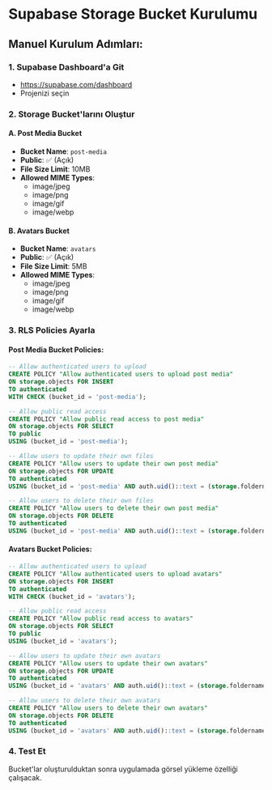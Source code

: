# Supabase Storage Bucket Kurulumu

## Manuel Kurulum Adımları:

### 1. Supabase Dashboard'a Git
- https://supabase.com/dashboard
- Projenizi seçin

### 2. Storage Bucket'larını Oluştur

#### A. Post Media Bucket
- **Bucket Name**: `post-media`
- **Public**: ✅ (Açık)
- **File Size Limit**: 10MB
- **Allowed MIME Types**: 
  - image/jpeg
  - image/png
  - image/gif
  - image/webp

#### B. Avatars Bucket
- **Bucket Name**: `avatars`
- **Public**: ✅ (Açık)
- **File Size Limit**: 5MB
- **Allowed MIME Types**:
  - image/jpeg
  - image/png
  - image/gif
  - image/webp

### 3. RLS Policies Ayarla

#### Post Media Bucket Policies:
```sql
-- Allow authenticated users to upload
CREATE POLICY "Allow authenticated users to upload post media"
ON storage.objects FOR INSERT
TO authenticated
WITH CHECK (bucket_id = 'post-media');

-- Allow public read access
CREATE POLICY "Allow public read access to post media"
ON storage.objects FOR SELECT
TO public
USING (bucket_id = 'post-media');

-- Allow users to update their own files
CREATE POLICY "Allow users to update their own post media"
ON storage.objects FOR UPDATE
TO authenticated
USING (bucket_id = 'post-media' AND auth.uid()::text = (storage.foldername(name))[1]);

-- Allow users to delete their own files
CREATE POLICY "Allow users to delete their own post media"
ON storage.objects FOR DELETE
TO authenticated
USING (bucket_id = 'post-media' AND auth.uid()::text = (storage.foldername(name))[1]);
```

#### Avatars Bucket Policies:
```sql
-- Allow authenticated users to upload
CREATE POLICY "Allow authenticated users to upload avatars"
ON storage.objects FOR INSERT
TO authenticated
WITH CHECK (bucket_id = 'avatars');

-- Allow public read access
CREATE POLICY "Allow public read access to avatars"
ON storage.objects FOR SELECT
TO public
USING (bucket_id = 'avatars');

-- Allow users to update their own avatars
CREATE POLICY "Allow users to update their own avatars"
ON storage.objects FOR UPDATE
TO authenticated
USING (bucket_id = 'avatars' AND auth.uid()::text = (storage.foldername(name))[1]);

-- Allow users to delete their own avatars
CREATE POLICY "Allow users to delete their own avatars"
ON storage.objects FOR DELETE
TO authenticated
USING (bucket_id = 'avatars' AND auth.uid()::text = (storage.foldername(name))[1]);
```

### 4. Test Et
Bucket'lar oluşturulduktan sonra uygulamada görsel yükleme özelliği çalışacak.
